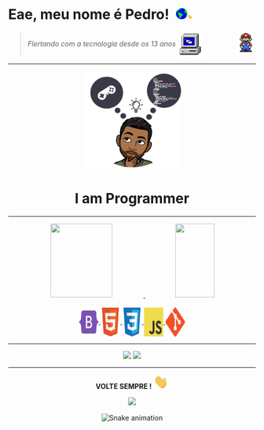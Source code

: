 

#  **Eae, meu nome é Pedro!** &nbsp;<img src="imagens/../.github/workflows/imagens/Earth.gif" width="24px"><img src="imagens/../.github/workflows/imagens/Hi.gif" width="10px !important">

<img src="/.github/workflows/imagens/Mario_Hello_Big.gif" width="40px" align="right">

><em>Flertando com a tecnologia desde os 13 anos</em> <img src="/.github/workflows/imagens/PC.gif" width="50px" align="center" >

<hr>
 
<div align="center" >
<img  width="200px" src="imagens/../.github/workflows/imagens/WhatsApp%20Image%202022-02-13%20at%2023.48.51.jpeg">
</div>

<div align="center">

# I am Programmer
</div>
<hr>


<div align="center" >
  <a href="https://github.com/PedroRocs" >
  <img height="150em" src="https://github-readme-stats.vercel.app/api?username=PedroRocs&show_icons=true&theme=dark&inline_all_commits=true&count_private=true" float="left" width="50%"/>
  <img height="150em" width="40%" src="https://github-readme-stats.vercel.app/api/top-langs/?username=PedroRocs&layout=compact&langs_count=7&theme=dark" float="right"/>
</div>

  <div style="display:inline_block" align="center"><br>
  <img align="center" alt="Pedro-Bootstrap" height="60" width="40" src="https://github.com/devicons/devicon/blob/master/icons/bootstrap/bootstrap-plain.svg">
  <img align="center" alt="Pedro-HTML" height="60" width="40" src="https://raw.githubusercontent.com/devicons/devicon/master/icons/html5/html5-original.svg">
  <img align="center" alt="Pedro-CSS" height="60" width="40" src="https://raw.githubusercontent.com/devicons/devicon/master/icons/css3/css3-original.svg">
     <img align="center" alt="Pedro-JS" height="60" width="40" src="https://github.com/devicons/devicon/blob/master/icons/javascript/javascript-original.svg">
     <img align="center" alt="Pedro-Git" height="60" width="40" src="https://github.com/devicons/devicon/blob/master/icons/git/git-original.svg">

</div>
 <hr>
 <div align="center">
  <a href = "mailto:pedrorochacardoso1908@gmail.com"><img src="https://img.shields.io/badge/-Gmail-%23333?style=for-the-badge&logo=gmail&logoColor=white" target="_blank"></a>
  <a href="https://www.linkedin.com/in/pedrorocs" target="_blank"><img src="https://img.shields.io/badge/-LinkedIn-%230077B5?style=for-the-badge&logo=linkedin&logoColor=white" target="_blank"></a>
  <hr>
<p align="center"> <b>VOLTE SEMPRE !</b> <img src="/.github/workflows/imagens/Hi.gif" width="30px"> </p>
<p align="center">   <img alingn="center" src="https://profile-counter.glitch.me/PedroRocs/count.svg" /></p>


![Snake animation](https://github.com/PedroRocs/PedroRocs/blob/output/github-contribution-grid-snake.svg)
</div>
